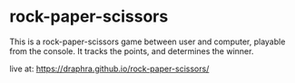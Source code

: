 # rock-paper-scissors
This is a rock-paper-scissors game between user and computer, playable from the console. It tracks the points, and determines the winner.

live at:
https://draphra.github.io/rock-paper-scissors/
